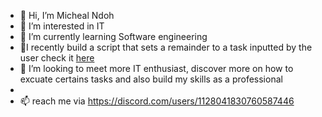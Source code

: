 - 👋 Hi, I’m Micheal Ndoh
- 👀 I’m interested in IT
- 🌱 I’m currently learning Software engineering
- 🌱I recently build a script that sets a remainder to a task inputted by the user check it [here](https://github.com/micheal-ndoh/Exercises/blob/e9f7cdc009701f7542ccc2686937343ffcedbe39/Remainder.sh)
- 💞️ I’m looking to meet more IT enthusiast, discover more on how to excuate certains tasks and also build my skills as a professional
- 
- 📫 reach me via https://discord.com/users/1128041830760587446
<!---
micheal-ndoh/micheal-ndoh is a ✨ special ✨ repository because its `README.md` (this file) appears on your GitHub profile.
You can click the Preview link to take a look at your changes.
--->
